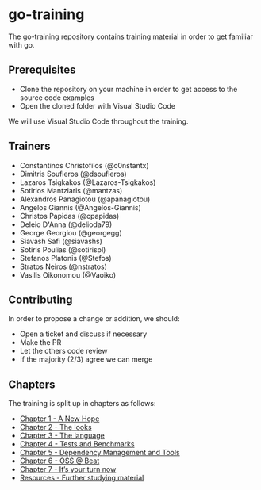 # go-training

The go-training repository contains training material in order to get familiar with go.

## Prerequisites

- Clone the repository on your machine in order to get access to the source code examples
- Open the cloned folder with Visual Studio Code

We will use Visual Studio Code throughout the training.

## Trainers

- Constantinos Christofilos (@c0nstantx)
- Dimitris Soufleros (@dsoufleros)
- Lazaros Tsigkakos (@Lazaros-Tsigkakos)
- Sotirios Mantziaris (@mantzas)
- Alexandros Panagiotou (@apanagiotou)
- Angelos Giannis (@Angelos-Giannis)
- Christos Papidas (@cpapidas)
- Deleio D'Anna (@delioda79)
- George Georgiou (@georgegg)
- Siavash Safi (@siavashs)
- Sotiris Poulias (@sotirispl)
- Stefanos Platonis (@Stefos)
- Stratos Neiros (@nstratos)
- Vasilis Oikonomou (@Vaoiko)

## Contributing

In order to propose a change or addition, we should:

- Open a ticket and discuss if necessary
- Make the PR
- Let the others code review
- If the majority (2/3) agree we can merge

## Chapters

The training is split up in chapters as follows:

- [Chapter 1 - A New Hope](chapter1/README.md)
- [Chapter 2 - The looks](chapter2/README.md)
- [Chapter 3 - The language](chapter3/README.md)
- [Chapter 4 - Tests and Benchmarks](chapter4/README.md)
- [Chapter 5 - Dependency Management and Tools](chapter5/README.md)
- [Chapter 6 - OSS @ Beat](chapter6/README.md)
- [Chapter 7 - It’s your turn now](chapter7/README.md)
- [Resources - Further studying material](resources/README.md)
